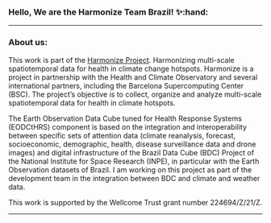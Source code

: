 <!--
### Hi there 👋

**ammaciel/ammaciel** is a ✨ _special_ ✨ repository because its `README.md` (this file) appears on your GitHub profile.

Here are some ideas to get you started:

- 🔭 I’m currently working on ...
- 🌱 I’m currently learning ...
- 👯 I’m looking to collaborate on ...
- 🤔 I’m looking for help with ...
- 💬 Ask me about ...
- 📫 How to reach me: ...
- 😄 Pronouns: ...
- ⚡ Fun fact: ...

https://gist.github.com/rxaviers/7360908 - list of github markdown emoji markup
https://github-emoji-picker.vercel.app/ -- more one list of github markdown emoji markup
https://b64.io/ -- image to base64
https://www.reduceimages.com/ -- reduce image icon png to size of 23px
-->

<h3 align="left">Hello, We are the Harmonize Team Brazil! ✨:hand:</h3>

---

### About us:
This work is part of the [Harmonize Project](https://www.bsc.es/research-and-development/projects/harmonize-harmonizing-multi-scale-spatiotemporal-data-health). Harmonizing multi-scale spatiotemporal data for health in climate change hotspots. Harmonize is a project in partnership with the Health and Climate Observatory and several international partners, including the Barcelona Supercomputing Center (BSC). The project’s objective is to collect, organize and analyze multi-scale spatiotemporal data for health in climate hotspots. 

The Earth Observation Data Cube tuned for Health Response Systems (EODCtHRS) component is based on the integration and interoperability between specific sets of attention data (climate reanalysis, forecast, socioeconomic, demographic, health, disease surveillance data and drone images) and digital infrastructure of the Brazil Data Cube (BDC) Project of the National Institute for Space Research (INPE), in particular with the Earth Observation datasets of Brazil. I am working on this project as part of the development team in the integration between BDC and climate and weather data.

This work is supported by the Wellcome Trust grant number 224694/Z/21/Z.

---
